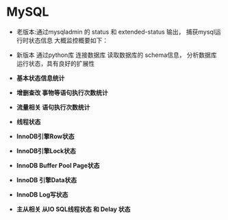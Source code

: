 # MySQL
* 老版本:通过mysqladmin 的 status 和 extended-status 输出，
捕获mysql运行时状态信息  大概监控概要如下：
* 新版本  通过python库 连接数据库 读取数据库的 schema信息，
分析数据库运行状态，具有良好的扩展性 

* **基本状态信息统计**
* **增删查改 事物等语句执行次数统计**
* **流量相关 语句执行次数统计**
* **线程状态**
* **InnoDB引擎Row状态**
* **InnoDB引擎Lock状态**
* **InnoDB Buffer Pool Page状态**
* **InnoDB 引擎Data状态**
* **InnoDB Log写状态**
* **主从相关 从IO SQL线程状态 和 Delay 状态**


